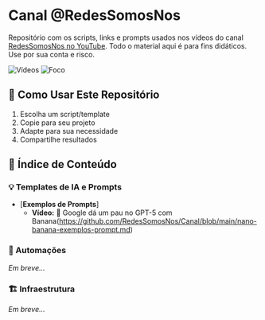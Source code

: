 # **Canal @RedesSomosNos**

Repositório com os scripts, links e prompts usados nos vídeos do canal [RedesSomosNos no YouTube](https://www.youtube.com/@RedesSomosNos?sub_confirmation=1).
Todo o material aqui é para fins didáticos. Use por sua conta e risco.

![Vídeos](https://img.shields.io/badge/Vídeos-Semanais-red)
![Foco](https://img.shields.io/badge/Foco-IA%20Prática-blue)

## 🚀 Como Usar Este Repositório
1. Escolha um script/template
2. Copie para seu projeto
3. Adapte para sua necessidade
4. Compartilhe resultados

## **📜 Índice de Conteúdo**

### **💡 Templates de IA e Prompts**

- [**Exemplos de Prompts**]
  - **Vídeo:** 🍌 Google dá um pau no GPT-5 com Banana(https://github.com/RedesSomosNos/Canal/blob/main/nano-banana-exemplos-prompt.md)

### **🤖 Automações**

_Em breve..._

### **🏗️ Infraestrutura**

_Em breve..._
